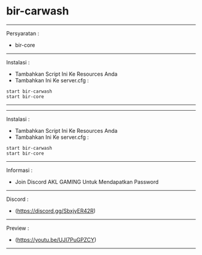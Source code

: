 # bir-carwash
-----------------------------------------------------------
Persyaratan :
+ bir-core

-----------------------------------------------------------

Instalasi :
+ Tambahkan Script Ini Ke Resources Anda
+ Tambahkan Ini Ke server.cfg :
```
start bir-carwash
start bir-core
```

-----------------------------------------------------------

-----------------------------------------------------------

Instalasi :
+ Tambahkan Script Ini Ke Resources Anda
+ Tambahkan Ini Ke server.cfg :
```
start bir-carwash
start bir-core
```

-----------------------------------------------------------

Informasi :
+ Join Discord AKL GAMING Untuk Mendapatkan Password

-----------------------------------------------------------

Discord :
+ (https://discord.gg/SbxjyER42R)

-----------------------------------------------------------

Preview :
+ (https://youtu.be/UJI7PuGPZCY)

-----------------------------------------------------------
